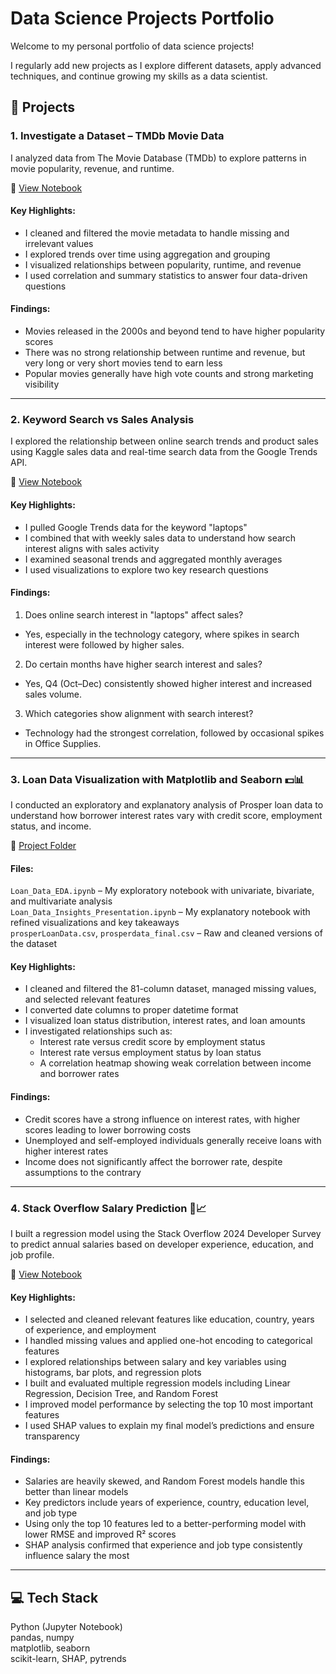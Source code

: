 # Data Science Projects Portfolio

Welcome to my personal portfolio of data science projects!

I regularly add new projects as I explore different datasets, apply advanced techniques, and continue growing my skills as a data scientist.

## 📂 Projects

### 1. Investigate a Dataset – TMDb Movie Data  
I analyzed data from The Movie Database (TMDb) to explore patterns in movie popularity, revenue, and runtime.

📄 [View Notebook](./Investigate_a_Dataset.ipynb)

#### Key Highlights:
- I cleaned and filtered the movie metadata to handle missing and irrelevant values  
- I explored trends over time using aggregation and grouping  
- I visualized relationships between popularity, runtime, and revenue  
- I used correlation and summary statistics to answer four data-driven questions

#### Findings:
- Movies released in the 2000s and beyond tend to have higher popularity scores  
- There was no strong relationship between runtime and revenue, but very long or very short movies tend to earn less  
- Popular movies generally have high vote counts and strong marketing visibility

---

### 2. Keyword Search vs Sales Analysis  
I explored the relationship between online search trends and product sales using Kaggle sales data and real-time search data from the Google Trends API.

📄 [View Notebook](./Keyword_Search_vs_Sales_Analysis.ipynb)

#### Key Highlights:
- I pulled Google Trends data for the keyword "laptops"  
- I combined that with weekly sales data to understand how search interest aligns with sales activity  
- I examined seasonal trends and aggregated monthly averages  
- I used visualizations to explore two key research questions

#### Findings:
1. Does online search interest in "laptops" affect sales?
- Yes, especially in the technology category, where spikes in search interest were followed by higher sales.

2. Do certain months have higher search interest and sales?
- Yes, Q4 (Oct–Dec) consistently showed higher interest and increased sales volume.

3. Which categories show alignment with search interest?
- Technology had the strongest correlation, followed by occasional spikes in Office Supplies.

---

### 3. Loan Data Visualization with Matplotlib and Seaborn 💵📊  
I conducted an exploratory and explanatory analysis of Prosper loan data to understand how borrower interest rates vary with credit score, employment status, and income.

📁 [Project Folder](./Loan_Data_Insights/)

#### Files:
`Loan_Data_EDA.ipynb` – My exploratory notebook with univariate, bivariate, and multivariate analysis  
`Loan_Data_Insights_Presentation.ipynb` – My explanatory notebook with refined visualizations and key takeaways  
`prosperLoanData.csv`, `prosperdata_final.csv` – Raw and cleaned versions of the dataset

#### Key Highlights:
- I cleaned and filtered the 81-column dataset, managed missing values, and selected relevant features  
- I converted date columns to proper datetime format  
- I visualized loan status distribution, interest rates, and loan amounts  
- I investigated relationships such as:
	- Interest rate versus credit score by employment status
	- Interest rate versus employment status by loan status
	- A correlation heatmap showing weak correlation between income and borrower rates

#### Findings:
- Credit scores have a strong influence on interest rates, with higher scores leading to lower borrowing costs  
- Unemployed and self-employed individuals generally receive loans with higher interest rates  
- Income does not significantly affect the borrower rate, despite assumptions to the contrary

---

### 4. Stack Overflow Salary Prediction 💼📈  
I built a regression model using the Stack Overflow 2024 Developer Survey to predict annual salaries based on developer experience, education, and job profile.

📄 [View Notebook](./stackoverflow_salary_prediction.ipynb)

#### Key Highlights:
- I selected and cleaned relevant features like education, country, years of experience, and employment  
- I handled missing values and applied one-hot encoding to categorical features  
- I explored relationships between salary and key variables using histograms, bar plots, and regression plots  
- I built and evaluated multiple regression models including Linear Regression, Decision Tree, and Random Forest  
- I improved model performance by selecting the top 10 most important features  
- I used SHAP values to explain my final model’s predictions and ensure transparency

#### Findings:
- Salaries are heavily skewed, and Random Forest models handle this better than linear models  
- Key predictors include years of experience, country, education level, and job type  
- Using only the top 10 features led to a better-performing model with lower RMSE and improved R² scores  
- SHAP analysis confirmed that experience and job type consistently influence salary the most

---

## 💻 Tech Stack
Python (Jupyter Notebook)  
pandas, numpy  
matplotlib, seaborn  
scikit-learn, SHAP, pytrends
